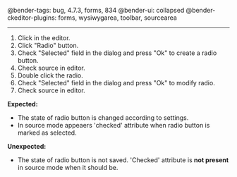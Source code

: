 @bender-tags: bug, 4.7.3, forms, 834
@bender-ui: collapsed
@bender-ckeditor-plugins: forms, wysiwygarea, toolbar, sourcearea

----

1. Click in the editor.
2. Click "Radio" button.
3. Check "Selected" field in the dialog and press "Ok" to create a radio button.
4. Check source in editor.
5. Double click the radio.
6. Check "Selected" field in the dialog and press "Ok" to modify radio.
7. Check source in editor.

**Expected:**
* The state of radio button is changed according to settings.
* In source mode appeaers 'checked' attribute when radio button is marked as selected.

**Unexpected:**
* The state of radio button is not saved. 'Checked' attribute is **not present** in source mode when it should be.

